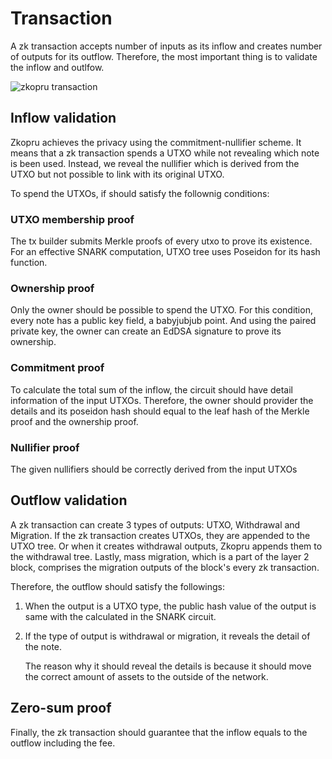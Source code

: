 # Transaction

A zk transaction accepts number of inputs as its inflow and creates number of outputs for its outflow. Therefore, the most important thing is to validate the inflow and outlfow.

![zkopru transaction ](https://docs.google.com/drawings/d/e/2PACX-1vRDLDx-gJjKCmmFOXcVFt8suboQtKlUFWEU5y_hkaPYUOXx3iiyO3QJlDnfKw3meglNba3ZazPL55zN/pub?w=1448&h=1377)

## Inflow validation

Zkopru achieves the privacy using the commitment-nullifier scheme. It means that a zk transaction spends a UTXO while not revealing which note is been used. Instead, we reveal the nullifier which is derived from the UTXO but not possible to link with its original UTXO.

To spend the UTXOs, if should satisfy the follownig conditions:

### UTXO membership proof

The tx builder submits Merkle proofs of every utxo to prove its existence. For an effective SNARK computation, UTXO tree uses Poseidon for its hash function.

### Ownership proof

Only the owner should be possible to spend the UTXO. For this condition, every note has a public key field, a babyjubjub point. And using the paired private key, the owner can create an EdDSA signature to prove its ownership.

### Commitment proof

To calculate the total sum of the inflow, the circuit should have detail information of the input UTXOs. Therefore, the owner should provider the details and its poseidon hash should equal to the leaf hash of the Merkle proof and the ownership proof.

### Nullifier proof

The given nullifiers should be correctly derived from the input UTXOs

## Outflow validation

A zk transaction can create 3 types of outputs: UTXO, Withdrawal and Migration. If the zk transaction creates UTXOs, they are appended to the UTXO tree. Or when it creates withdrawal outputs, Zkopru appends them to the withdrawal tree. Lastly, mass migration, which is a part of the layer 2 block, comprises the migration outputs of the block's every zk transaction.

Therefore, the outflow should satisfy the followings:

1. When the output is a UTXO type, the public hash value of the output is same with the calculated in the SNARK circuit.
2. If the type of output is withdrawal or migration, it reveals the detail of the note.

   The reason why it should reveal the details is because it should move the correct amount of assets to the outside of the network.

## Zero-sum proof

Finally, the zk transaction should guarantee that the inflow equals to the outflow including the fee.

